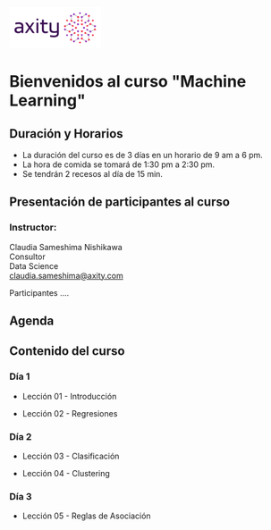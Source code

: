 ![png](imagenes/logotipo-axity-ppt.png)

# Bienvenidos al curso "Machine Learning"

## Duración y Horarios

- La duración del curso es de 3 días en un horario de 9 am a 6 pm.
- La hora de comida se tomará de 1:30 pm a 2:30 pm.
- Se tendrán 2 recesos al día de 15 min.

## Presentación de participantes al curso

### Instructor:
Claudia Sameshima Nishikawa  
Consultor  
Data Science  
claudia.sameshima@axity.com  

Participantes ....  


## Agenda

## Contenido del curso

### Día 1

- Lección 01 - Introducción

- Lección 02 - Regresiones

### Día 2

- Lección 03 - Clasificación

- Lección 04 - Clustering

### Día 3

- Lección 05 - Reglas de Asociación
